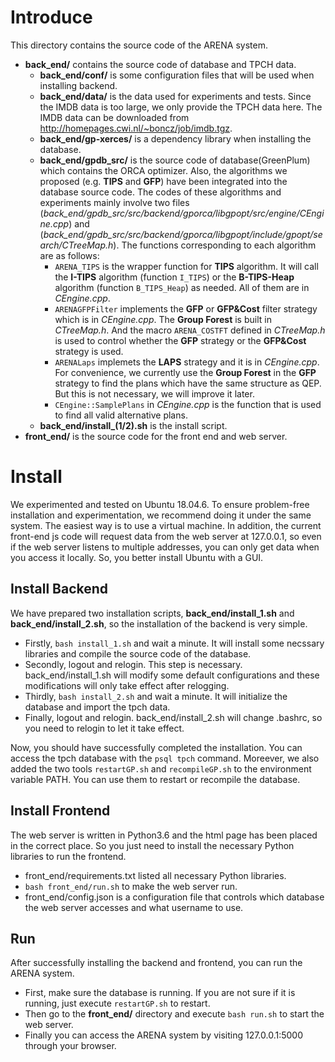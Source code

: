 # Introduce
This directory contains the source code of the ARENA system.
- **back_end/** contains the source code of database and TPCH data.
    - **back_end/conf/** is some configuration files that will be used when installing backend.
    - **back_end/data/** is the data used for experiments and tests. Since the IMDB data is too large, we only provide the TPCH data here. The IMDB data can be downloaded from <http://homepages.cwi.nl/~boncz/job/imdb.tgz>.
    - **back_end/gp-xerces/** is a dependency library when installing the database.
    - **back_end/gpdb_src/** is the source code of database(GreenPlum) which contains the ORCA optimizer. Also, the algorithms we proposed (e.g. **TIPS** and **GFP**) have been integrated into the database source code. The codes of these algorithms and experiments mainly involve two files (*back_end/gpdb_src/src/backend/gporca/libgpopt/src/engine/CEngine.cpp*) and (*back_end/gpdb_src/src/backend/gporca/libgpopt/include/gpopt/search/CTreeMap.h*). The functions corresponding to each algorithm are as follows:
        - `ARENA_TIPS` is the wrapper function for **TIPS** algorithm. It will call the **I-TIPS** algorithm (function `I_TIPS`) or the **B-TIPS-Heap** algorithm (function `B_TIPS_Heap`) as needed. All of them are in *CEngine.cpp*.
        - `ARENAGFPFilter` implements the **GFP** or **GFP&Cost** filter strategy which is in *CEngine.cpp*. The **Group Forest** is built in *CTreeMap.h*. And the macro `ARENA_COSTFT` defined in *CTreeMap.h* is used to control whether the **GFP** strategy or the **GFP&Cost** strategy is used.
        - `ARENALaps` implemets the **LAPS** strategy and it is in *CEngine.cpp*. For convenience, we currently use the **Group Forest** in the **GFP** strategy to find the plans which have the same structure as QEP. But this is not necessary, we will improve it later.
        - `CEngine::SamplePlans` in *CEngine.cpp* is the function that is used to find all valid alternative plans. 
    - **back_end/install_(1/2).sh** is the install script.
- **front_end/** is the source code for the front end and web server.

# Install
We experimented and tested on Ubuntu 18.04.6. To ensure problem-free installation and experimentation, we recommend doing it under the same system. The easiest way is to use a virtual machine. In addition, the current front-end js code will request data from the web server at 127.0.0.1, so even if the web server listens to multiple addresses, you can only get data when you access it locally. So, you better install Ubuntu with a GUI.

## Install Backend
We have prepared two installation scripts, **back_end/install_1.sh** and **back_end/install_2.sh**, so the installation of the backend is very simple.
* Firstly, `bash install_1.sh` and wait a minute. It will install some necssary libraries and compile the source code of the database.
* Secondly, logout and relogin. This step is necessary. back_end/install_1.sh will modify some default configurations and these modifications will only take effect after relogging.
* Thirdly, `bash install_2.sh` and wait a minute. It will initialize the database and import the tpch data.
* Finally, logout and relogin. back_end/install_2.sh will change .bashrc, so you need to relogin to let it take effect.

Now, you should have successfully completed the installation. You can access the tpch database with the `psql tpch` command. Moreever, we also added the two tools `restartGP.sh` and `recompileGP.sh` to the environment variable PATH. You can use them to restart or recompile the database.

## Install Frontend
The web server is written in Python3.6 and the html page has been placed in the correct place. So you just need to install the necessary Python libraries to run the frontend.
* front_end/requirements.txt listed all necessary Python libraries.
* `bash front_end/run.sh` to make the web server run. 
* front_end/config.json is a configuration file that controls which database the web server accesses and what username to use.

## Run
After successfully installing the backend and frontend, you can run the ARENA system.
* First, make sure the database is running. If you are not sure if it is running, just execute `restartGP.sh` to restart.
* Then go to the **front_end/** directory and execute `bash run.sh` to start the web server.
* Finally you can access the ARENA system by visiting 127.0.0.1:5000 through your browser. 